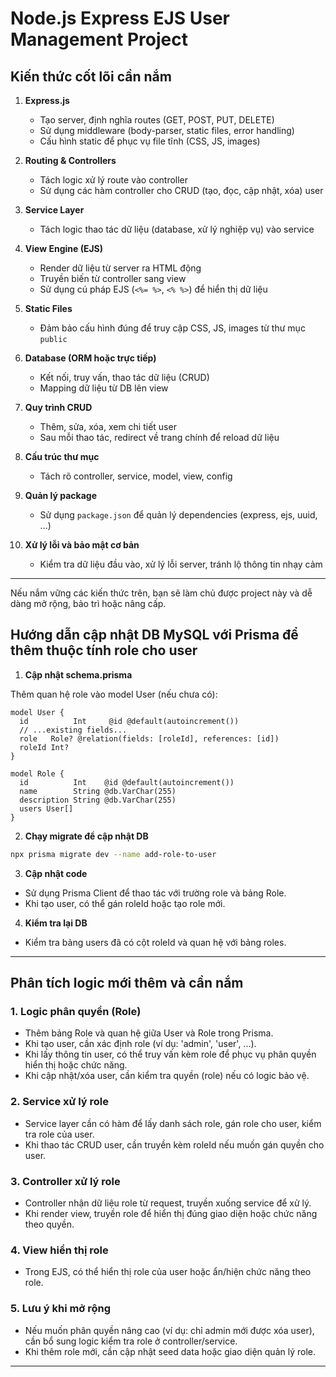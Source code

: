 # Node.js Express EJS User Management Project

## Kiến thức cốt lõi cần nắm

1. **Express.js**

   - Tạo server, định nghĩa routes (GET, POST, PUT, DELETE)
   - Sử dụng middleware (body-parser, static files, error handling)
   - Cấu hình static để phục vụ file tĩnh (CSS, JS, images)

2. **Routing & Controllers**

   - Tách logic xử lý route vào controller
   - Sử dụng các hàm controller cho CRUD (tạo, đọc, cập nhật, xóa) user

3. **Service Layer**

   - Tách logic thao tác dữ liệu (database, xử lý nghiệp vụ) vào service

4. **View Engine (EJS)**

   - Render dữ liệu từ server ra HTML động
   - Truyền biến từ controller sang view
   - Sử dụng cú pháp EJS (`<%= %>`, `<% %>`) để hiển thị dữ liệu

5. **Static Files**

   - Đảm bảo cấu hình đúng để truy cập CSS, JS, images từ thư mục `public`

6. **Database (ORM hoặc trực tiếp)**

   - Kết nối, truy vấn, thao tác dữ liệu (CRUD)
   - Mapping dữ liệu từ DB lên view

7. **Quy trình CRUD**

   - Thêm, sửa, xóa, xem chi tiết user
   - Sau mỗi thao tác, redirect về trang chính để reload dữ liệu

8. **Cấu trúc thư mục**

   - Tách rõ controller, service, model, view, config

9. **Quản lý package**

   - Sử dụng `package.json` để quản lý dependencies (express, ejs, uuid, ...)

10. **Xử lý lỗi và bảo mật cơ bản**
    - Kiểm tra dữ liệu đầu vào, xử lý lỗi server, tránh lộ thông tin nhạy cảm

---

Nếu nắm vững các kiến thức trên, bạn sẽ làm chủ được project này và dễ dàng mở rộng, bảo trì hoặc nâng cấp.

## Hướng dẫn cập nhật DB MySQL với Prisma để thêm thuộc tính role cho user

1. **Cập nhật schema.prisma**

Thêm quan hệ role vào model User (nếu chưa có):

```prisma
model User {
  id          Int     @id @default(autoincrement())
  // ...existing fields...
  role   Role? @relation(fields: [roleId], references: [id])
  roleId Int?
}

model Role {
  id          Int    @id @default(autoincrement())
  name        String @db.VarChar(255)
  description String @db.VarChar(255)
  users User[]
}
```

2. **Chạy migrate để cập nhật DB**

```bash
npx prisma migrate dev --name add-role-to-user
```

3. **Cập nhật code**

- Sử dụng Prisma Client để thao tác với trường role và bảng Role.
- Khi tạo user, có thể gán roleId hoặc tạo role mới.

4. **Kiểm tra lại DB**

- Kiểm tra bảng users đã có cột roleId và quan hệ với bảng roles.

---

## Phân tích logic mới thêm và cần nắm

### 1. Logic phân quyền (Role)

- Thêm bảng Role và quan hệ giữa User và Role trong Prisma.
- Khi tạo user, cần xác định role (ví dụ: 'admin', 'user', ...).
- Khi lấy thông tin user, có thể truy vấn kèm role để phục vụ phân quyền hiển thị hoặc chức năng.
- Khi cập nhật/xóa user, cần kiểm tra quyền (role) nếu có logic bảo vệ.

### 2. Service xử lý role

- Service layer cần có hàm để lấy danh sách role, gán role cho user, kiểm tra role của user.
- Khi thao tác CRUD user, cần truyền kèm roleId nếu muốn gán quyền cho user.

### 3. Controller xử lý role

- Controller nhận dữ liệu role từ request, truyền xuống service để xử lý.
- Khi render view, truyền role để hiển thị đúng giao diện hoặc chức năng theo quyền.

### 4. View hiển thị role

- Trong EJS, có thể hiển thị role của user hoặc ẩn/hiện chức năng theo role.

### 5. Lưu ý khi mở rộng

- Nếu muốn phân quyền nâng cao (ví dụ: chỉ admin mới được xóa user), cần bổ sung logic kiểm tra role ở controller/service.
- Khi thêm role mới, cần cập nhật seed data hoặc giao diện quản lý role.

---
